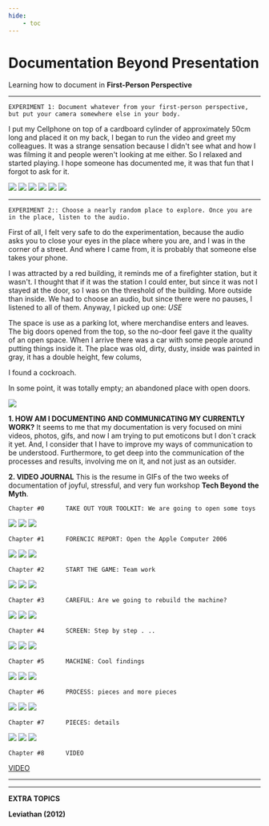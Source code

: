 ```yaml
---
hide:
    - toc
---
```


# Documentation Beyond Presentation

Learning how to document in **First-Person Perspective**

*********
    EXPERIMENT 1: Document whatever from your first-person perspective, 
    but put your camera somewhere else in your body.
I put my Cellphone on top of a cardboard cylinder of approximately 50cm long and placed it on my back, I began to run the video and greet my colleagues. It was a strange sensation because I didn't see what and how I was filming it and people weren't looking at me either. So I relaxed and started playing.
I hope someone has documented me, it was that fun that I forgot to ask for it.

![](../images/documentation/doc1A.gif)   ![](../images/documentation/doc2A.gif)   ![](../images/documentation/doc3A.gif)
![](../images/documentation/doc4A.gif)   ![](../images/documentation/doc5A.gif)   ![](../images/documentation/doc6A.gif)


*********
    EXPERIMENT 2:: Choose a nearly random place to explore. Once you are
    in the place, listen to the audio.
First of all, I felt very safe to do the experimentation, because the audio asks you to close your eyes in the place where you are, and I was in the corner of a street. And where I came from, it is probably that someone else takes your phone.

I was attracted by a red building, it reminds me of a firefighter station, but it wasn't. I thought that if it was the station I could enter, but since it was not I stayed at the door, so I was on the threshold of the building. More outside than inside. We had to choose an audio, but since there were no pauses, I listened to all of them. Anyway, I picked up one: *USE*

The space is use as a parking lot, where merchandise enters and leaves. The big doors opened from the top, so the no-door feel gave it the quality of an open space. When I arrive there was a car with some people around putting things inside it. The place was old, dirty, dusty, inside was painted in gray, it has a double height, few colums,

I found a cockroach.

In some point, it was totally empty; an abandoned place with open doors.

![](../images/documentation/doc11.jpg)


**1. HOW AM I DOCUMENTING AND COMMUNICATING MY CURRENTLY WORK?**
It seems to me that my documentation is very focused on mini videos, photos, gifs, and now I am trying to put emoticons but I don´t crack it yet. And, I consider that I have to improve my ways of communication to be understood. Furthermore, to get deep into the communication of the processes and results, involving me on it, and not just as an outsider. 

**2. VIDEO JOURNAL**
This is the resume in GIFs of the two weeks of documentation of joyful, stressful, and very fun workshop **Tech Beyond the Myth**.

    Chapter #0      TAKE OUT YOUR TOOLKIT: We are going to open some toys
![](../images/documentation/videogif/1a.gif) ![](../images/documentation/videogif/2a.gif) ![](../images/documentation/videogif/3a.gif)

    Chapter #1      FORENCIC REPORT: Open the Apple Computer 2006
![](../images/documentation/videogif/4a.gif) ![](../images/documentation/videogif/5a.gif) ![](../images/documentation/videogif/6a.gif)

    Chapter #2      START THE GAME: Team work 
![](../images/documentation/videogif/7a.gif) ![](../images/documentation/videogif/8a.gif) ![](../images/documentation/videogif/9a.gif)

    Chapter #3      CAREFUL: Are we going to rebuild the machine?
![](../images/documentation/videogif/10a.gif) ![](../images/documentation/videogif/11a.gif) ![](../images/documentation/videogif/12a.gif)

    Chapter #4      SCREEN: Step by step . .. 
![](../images/documentation/videogif/13a.gif) ![](../images/documentation/videogif/14a.gif) ![](../images/documentation/videogif/15a.gif)

    Chapter #5      MACHINE: Cool findings
![](../images/documentation/videogif/16a.gif) ![](../images/documentation/videogif/17a.gif) ![](../images/documentation/videogif/18a.gif)

    Chapter #6      PROCESS: pieces and more pieces
![](../images/documentation/videogif/19a.gif) ![](../images/documentation/videogif/20a.gif) ![](../images/documentation/videogif/21a.gif)

    Chapter #7      PIECES: details 
![](../images/documentation/videogif/22a.gif) ![](../images/documentation/videogif/23a.gif) ![](../images/documentation/videogif/24a.gif)

    Chapter #8      VIDEO 
[VIDEO](https://vimeo.com/XXX)

*********
*********




**EXTRA TOPICS**
>
**Leviathan (2012)**
